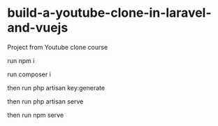 # build-a-youtube-clone-in-laravel-and-vuejs
Project from Youtube clone course

run npm i

run composer i

then run php artisan key:generate

then run php artisan serve

then run npm serve
